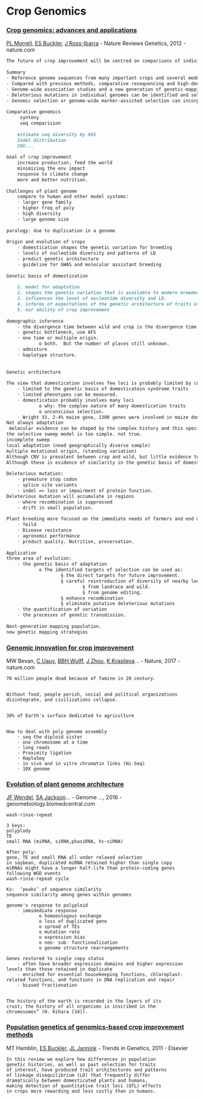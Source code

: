 # Crop Genomics





### [Crop genomics: advances and applications](https://www.nature.com/articles/nrg3097)

[PL Morrell](https://scholar.google.com/citations?user=GnCbOj4AAAAJ&hl=en&oi=sra), [ES Buckler](https://scholar.google.com/citations?user=M7O1p6oAAAAJ&hl=en&oi=sra), [J Ross-Ibarra](https://scholar.google.com/citations?user=5SzRq1oAAAAJ&hl=en&oi=sra) - Nature Reviews Genetics, 2012 - nature.com

```markdown
The future of crop improvement will be centred on comparisons of individual plant genomes, and some of the best opportunities may lie in using combinations of new genetic mapping strategies and evolutionary analyses to direct and optimize the discovery and use of genetic variation. 
 
Summary
· Reference genome sequences from many important crops and several model plant species are enabling a number of new applications of crop comparative genomics.
· Compared with previous methods, comparative resequencing and high-density SNP genotyping permit much more detailed examination of crop evolutionary history and improve the potential to identify loci that are involved in plant domestication and improvement.
· Genome-wide association studies and a new generation of genetic-mapping populations will improve assessment of the genetic basis of trait variation.
· Deleterious mutations in individual genomes can be identified and selected against or even repaired.
· Genomic selection or genome-wide marker-assisted selection can incorporate prior information on the effects of markers and accelerate plant breeding cycles.
 
Comparative genomics
     synteny
     seq comparision
 
    estimate seq diversity by NGS
    Indel distribution
    CNV...
 
Goal of crop improvement
    increase production, feed the world
    minimizing the env impact 
    response to climate change 
    more and better nutrition. 
 
Challenges of plant genome 
    compare to human and other model systems: 
	· larger gene family
	· higher freq of poly
	· high diversity
	· large genome size
 
paralogy: due to duplication in a genome
 
Origin and evolution of crops
	· domestication shapes the genetic variation for breeding 
	· levels of nucleotide diversity and patterns of LD
	· predict genetic architecture
	· guideline for GWAS and molecular assistant breeding
 
Genetic basis of domestication
 
	1. model for adaptation
	2. shapes the genetic variation that is available to modern breeders. 
	3. influences the level of nucleotide diversity and LD.
	4. informs of expectations of the genetic architecture of traits of intest
	5. our ability of crop improvement
 
demographic inference
	· the divergence time between wild and crop is the divergence time to the MRCA. not the origin of domestication.
	· genetic bottleneck, use AFS
	· one time or multiple origin. 
			o both.  But the number of places still unknown.
	· admixture
	· haplotype structure. 
 
    
Genetic architecture 
 
The view that domestication involves few loci is probably limited by current poor mapping strategies can only identify loci of phenotypes than can be measured. 
	· limited to the genetic basis of domesticatoin syndrome traits   
	· limited phenotypes can be measured. 
	· domesticatoin probably involves many loci 
			o why: the complex nature of many domestication traits
			o unconscious selection.
	· Wright 33, 2-4% maize gene, 1300 genes were involved in maize domestication and subsequent improvement.
Not always adaptation
 molecular evidence can be shaped by the complex history and this species: introgression, 
the selective sweep model is too simple. not true. 
incomplete sweep
local adaptation (need geographically diverse sample)
multiple mutational origin, (standing variation)
Although CNV is prevalent between crop and wild, but little evidence to date support a prominent role for CNVs in domestication, 56
Although these is evidence of similarity in the genetic basis of domestication syndrome traits. BUT it is too early to determine whether there are strong commonalities among genes that have been selected during crop evolution. 
 
Deleterious mutation:
	· premature stop codon
	· splice site variants
	· indel => loss or impairment of protein function.
Deleterious mutation will accumulate in regions
	· where recombination is suppressed
	· drift in small population.
 
Plant breeding more focused on the immediate needs of farmers and end users:
	· Yeild
	· Disease resistance
	· agronomic performance
	· product quality. Nutrition, preservation.
 
Application
three area of evolution:
	· the genetic basis of adaptation
			o The identified targets of selection can be used as:
					§ the direct targets for future improvement. 
					§ careful reintroduction of diversity of nearby loci under selection. crop improvement was limited by selective sweep, bottleneck.
							§ from landrace and wild. 
							§ from genome editing.
					§ enhance recombination
					§ eliminate putative deleterious mutations
	· the quantification of variation
	· the processes of genetic transmission.
 
Next-generation mapping population. 
new genetic mapping strategies

```

### [Genomic innovation for crop improvement](https://www.nature.com/articles/nature22011)

MW Bevan, [C Uauy](https://scholar.google.com/citations?user=yuq7F7IAAAAJ&hl=en&oi=sra), [BBH Wulff](https://scholar.google.com/citations?user=PjFhuSkAAAAJ&hl=en&oi=sra), [J Zhou](https://scholar.google.com/citations?user=zHp-6W4AAAAJ&hl=en&oi=sra), [K Krasileva](https://scholar.google.com/citations?user=ATjjt-sAAAAJ&hl=en&oi=sra)… - Nature, 2017 - nature.com

```
70 million people dead because of famine in 20 century.


Without food, people perish, social and political organizations disintegrate, and civilizations collapse.


38% of Earth's surface dedicated to agriculture


How to deal with poly genome assembly
	· seq the diploid sister
	· one chromosome at a time
	· long reads 
	· Proximity ligation
	· HaploSeq 
	· in vivo and in vitro chromatin links (Hi-Seq)
	· 10X genome

```

### [Evolution of plant genome architecture](https://genomebiology.biomedcentral.com/articles/10.1186/s13059-016-0908-1)

[JF Wendel](https://scholar.google.com/citations?user=5uOZXRwAAAAJ&hl=en&oi=sra), [SA Jackson](https://scholar.google.com/citations?user=ZWROIxAAAAAJ&hl=en&oi=sra)… - Genome …, 2016 - genomebiology.biomedcentral.com

```
wash-rinse-repeat
 
3 keys:
polyplody
TE
small RNA (miRNA, siRNA,phasiRNA, hc-siRNA)
 
After poly:
gene, TE and small RNA all under relaxed selection
in soybean, duplicated miRNA retained higher than single copy
miRNAs might have a longer half-life than protein-coding genes following WGD events
wash-rinse-repeat cycle 
 
Ks:  ‘peaks’ of sequence similarity
sequence similarity among genes within genomes
 
genome's response to polyploid
	· immidediate response
			o homoeologous exchange
			o loss of duplicated gene
			o spread of TEs
			o mutation rate
			o expression bias
			o neo- sub- functionalization
			o genome structure rearrangements
 
Genes restored to single copy status 
	· often have broader expression domains and higher expression levels than those retained in duplicate
	· enriched for essential housekeeping functions, chloroplast-related functions, and functions in DNA replication and repair 
	· biased fractionation
 
 
The history of the earth is recorded in the layers of its
crust; the history of all organisms is inscribed in the
chromosomes” (H. Kihara [34]).

```

### [Population genetics of genomics-based crop improvement methods](https://www.sciencedirect.com/science/article/pii/S0168952510002301)

MT Hamblin, [ES Buckler](https://scholar.google.com/citations?user=M7O1p6oAAAAJ&hl=en&oi=sra), [JL Jannink](https://scholar.google.com/citations?user=W2nZvQIAAAAJ&hl=en&oi=sra) - Trends in Genetics, 2011 - Elsevier

```
In this review we explore how differences in population
genetic histories, as well as past selection for traits
of interest, have produced trait architectures and patterns
of linkage disequilibrium (LD) that frequently differ
dramatically between domesticated plants and humans,
making detection of quantitative trait loci (QTL) effects
in crops more rewarding and less costly than in humans.

```

